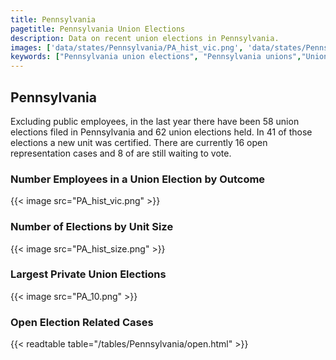```yaml
---
title: Pennsylvania
pagetitle: Pennsylvania Union Elections
description: Data on recent union elections in Pennsylvania.
images: ['data/states/Pennsylvania/PA_hist_vic.png', 'data/states/Pennsylvania/PA_hist_size.png', 'data/states/Pennsylvania/PA_10.png']
keywords: ["Pennsylvania union elections", "Pennsylvania unions","Union elections"]
---
```

##  Pennsylvania

Excluding public employees, in the last year there have been 58 union elections filed in Pennsylvania and 62 union elections held. In 41 of those elections a new unit was certified. There are currently 16 open representation cases and 8 of are still waiting to vote.

### Number Employees in a Union Election by Outcome
{{< image src="PA_hist_vic.png" >}}

### Number of Elections by Unit Size
{{< image src="PA_hist_size.png" >}}

### Largest Private Union Elections
{{< image src="PA_10.png" >}}

### Open Election Related Cases
{{< readtable table="/tables/Pennsylvania/open.html" >}}

